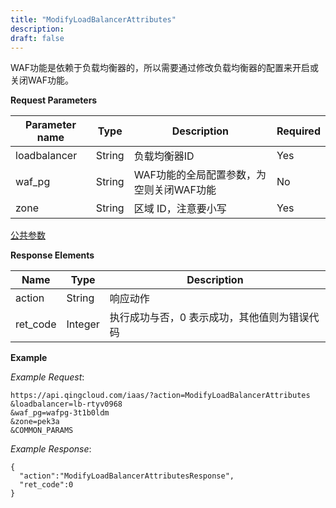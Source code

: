 ```yaml
---
title: "ModifyLoadBalancerAttributes"
description: 
draft: false
---
```




WAF功能是依赖于负载均衡器的，所以需要通过修改负载均衡器的配置来开启或关闭WAF功能。

**Request Parameters**

| Parameter name | Type | Description | Required |
| --- | --- | --- | --- |
| loadbalancer | String | 负载均衡器ID | Yes |
| waf_pg | String | WAF功能的全局配置参数，为空则关闭WAF功能 | No |
| zone | String | 区域 ID，注意要小写 | Yes |

[公共参数](../../../parameters/)

**Response Elements**

| Name | Type | Description |
| --- | --- | --- |
| action | String | 响应动作 |
| ret_code | Integer | 执行成功与否，0 表示成功，其他值则为错误代码 |

**Example**

_Example Request_:

```
https://api.qingcloud.com/iaas/?action=ModifyLoadBalancerAttributes
&loadbalancer=lb-rtyv0968
&waf_pg=wafpg-3t1b0ldm
&zone=pek3a
&COMMON_PARAMS
```

_Example Response_:

```
{
  "action":"ModifyLoadBalancerAttributesResponse",
  "ret_code":0
}
```
